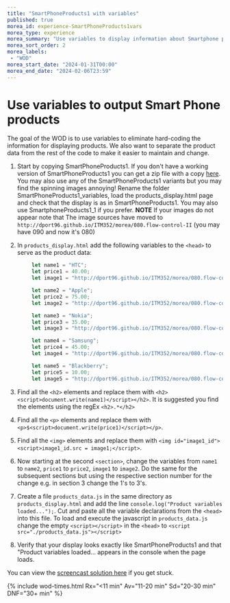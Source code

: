 ```yaml
--- 
title: "SmartPhoneProducts1 with variables" 
published: true 
morea_id: experience-SmartPhoneProducts1vars
morea_type: experience 
morea_summary: "Use variables to display information about Smartphone products"
morea_sort_order: 2 
morea_labels:
 - "WOD"
morea_start_date: "2024-01-31T00:00"
morea_end_date: "2024-02-06T23:59"
---
```


# Use variables to output Smart Phone products

The goal of the WOD is to use variables to eliminate hard-coding the information for displaying products. We also want to separate the product data from the rest of the code to make it easier to maintain and change. 

1. Start by copying SmartPhoneProducts1. If you don't have a working version of SmartPhoneProducts1 you can get a zip file with a copy [here](../040.dynamic-web-pages/SmartPhoneProducts1.zip). You may also use any of the SmartPhoneProducts1 variants but you may find the spinning images annoying! Rename the folder SmartPhoneProducts1_variables, load the products_display.html page and check that the  display is as in SmartPhoneProducts1. You may also use SmartphoneProducts1_1 if you prefer. **NOTE** If your images do not appear note that The image sources have moved to `http://dport96.github.io/ITM352/morea/080.flow-control-II` (you may have 090 and now it's 080)

2. In `products_display.html` add the following variables to the `<head>` to serve as the product data:
```Javascript
        let name1 = "HTC";
        let price1 = 40.00;
        let image1 = "http://dport96.github.io/ITM352/morea/080.flow-control-II/HTC.jpg";

        let name2 = "Apple";
        let price2 = 75.00;
        let image2 = "http://dport96.github.io/ITM352/morea/080.flow-control-II/iphone-3gs.jpg";

        let name3 = "Nokia";
        let price3 = 35.00;
        let image3 = "http://dport96.github.io/ITM352/morea/080.flow-control-II/Nokia.jpg";

        let name4 = "Samsung";
        let price4 = 45.00;
        let image4 = "http://dport96.github.io/ITM352/morea/080.flow-control-II/Samsung.jpg";

        let name5 = "Blackberry";
        let price5 = 10.00;
        let image5 = "http://dport96.github.io/ITM352/morea/080.flow-control-II/Blackberry.jpg";
```

3. Find all the `<h2>` elements and replace them with `<h2><script>document.write(name1)</script></h2>`. It is suggested you find the elements using the regEx `<h2>.*</h2>`

4. Find all the `<p>` elements and replace them with `<p>$<script>document.write(price1)</script></p>`. 

5. Find all the `<img>` elements and replace them with `<img id="image1_id"><script>image1_id.src = image1;</script>`. 

6. Now starting at the second `<section>`, change the variables from `name1` to `name2`, `price1` to `price2`, `image1` to `image2`. Do the same for the subsequent sections but using the respective section number for the change e.g. in section 3 change the 1's to 3's.

7. Create a file `products_data.js` in the same directory as `products_display.html` and add the line `console.log("Product variables loaded...");`. Cut and paste all the variable declarations from the `<head>` into this file. To load and execute the javascript in `products_data.js` change the empty `<script></script>` in the `<head>` to `<script src="./products_data.js"></script>`

8. Verify that your display looks exactly like SmartPhoneProducts1 and that "Product variables loaded... appears in the console when the page loads.

You can view the [screencast solution here](https://youtu.be/2KZXM2TDljQ) if you get stuck.  

{% include wod-times.html Rx="<11 min" Av="11-20 min" Sd="20-30 min" DNF="30+ min" %}


